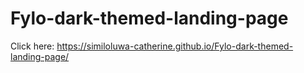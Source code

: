 # Fylo-dark-themed-landing-page
Click here: https://similoluwa-catherine.github.io/Fylo-dark-themed-landing-page/
 
